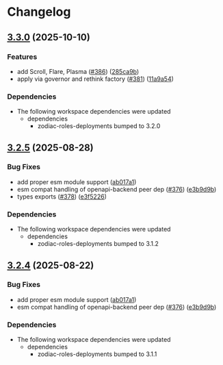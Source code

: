 # Changelog

## [3.3.0](https://github.com/gnosisguild/zodiac-modifier-roles/compare/zodiac-roles-sdk-v3.2.5...zodiac-roles-sdk-v3.3.0) (2025-10-10)


### Features

* add Scroll, Flare, Plasma ([#386](https://github.com/gnosisguild/zodiac-modifier-roles/issues/386)) ([285ca9b](https://github.com/gnosisguild/zodiac-modifier-roles/commit/285ca9b461cde7404506445b552e0371954139f7))
* apply via governor and rethink factory ([#381](https://github.com/gnosisguild/zodiac-modifier-roles/issues/381)) ([11a9a54](https://github.com/gnosisguild/zodiac-modifier-roles/commit/11a9a54f5e4ba87be175900b1ac6dfafb0b37c9d))


### Dependencies

* The following workspace dependencies were updated
  * dependencies
    * zodiac-roles-deployments bumped to 3.2.0

## [3.2.5](https://github.com/gnosisguild/zodiac-modifier-roles/compare/zodiac-roles-sdk-v3.2.4...zodiac-roles-sdk-v3.2.5) (2025-08-28)


### Bug Fixes

* add proper esm module support ([ab017a1](https://github.com/gnosisguild/zodiac-modifier-roles/commit/ab017a1a79cb3c0e295d96f9cdb081ef6365d02f))
* esm compat handling of openapi-backend peer dep ([#376](https://github.com/gnosisguild/zodiac-modifier-roles/issues/376)) ([e3b9d9b](https://github.com/gnosisguild/zodiac-modifier-roles/commit/e3b9d9bbc5d171b50cf2acd89dd266f0ddb5367a))
* types exports ([#378](https://github.com/gnosisguild/zodiac-modifier-roles/issues/378)) ([e3f5226](https://github.com/gnosisguild/zodiac-modifier-roles/commit/e3f52267b775ad545eef7c6cc4a0a37eed95ecf6))


### Dependencies

* The following workspace dependencies were updated
  * dependencies
    * zodiac-roles-deployments bumped to 3.1.2

## [3.2.4](https://github.com/gnosisguild/zodiac-modifier-roles/compare/zodiac-roles-sdk-v3.2.3...zodiac-roles-sdk-v3.2.4) (2025-08-22)


### Bug Fixes

* add proper esm module support ([ab017a1](https://github.com/gnosisguild/zodiac-modifier-roles/commit/ab017a1a79cb3c0e295d96f9cdb081ef6365d02f))
* esm compat handling of openapi-backend peer dep ([#376](https://github.com/gnosisguild/zodiac-modifier-roles/issues/376)) ([e3b9d9b](https://github.com/gnosisguild/zodiac-modifier-roles/commit/e3b9d9bbc5d171b50cf2acd89dd266f0ddb5367a))


### Dependencies

* The following workspace dependencies were updated
  * dependencies
    * zodiac-roles-deployments bumped to 3.1.1
